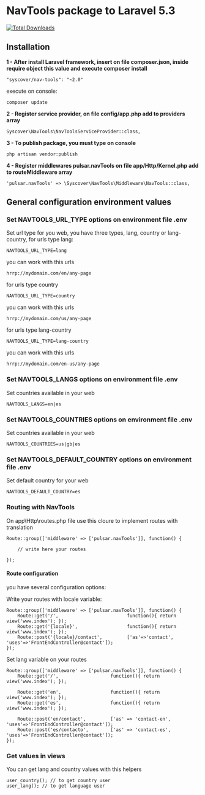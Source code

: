 # NavTools package to Laravel 5.3

[![Total Downloads](https://poser.pugx.org/syscover/nav-tools/downloads)](https://packagist.org/packages/syscover/nav-tools)

## Installation

**1 - After install Laravel framework, insert on file composer.json, inside require object this value and execute composer install**
```
"syscover/nav-tools": "~2.0"
```
execute on console:
```
composer update
```

**2 - Register service provider, on file config/app.php add to providers array**
```
Syscover\NavTools\NavToolsServiceProvider::class,
```

**3 - To publish package, you must type on console**
```
php artisan vendor:publish
```

**4 - Register middlewares pulsar.navTools on file app/Http/Kernel.php add to routeMiddleware array**
```
'pulsar.navTools' => \Syscover\NavTools\Middleware\NavTools::class,
```


## General configuration environment values

### Set NAVTOOLS_URL_TYPE options on environment file .env
Set url type for you web, you have three types, lang, country or lang-country, for urls type lang:
```
NAVTOOLS_URL_TYPE=lang
```
you can work with this urls
```
hrrp://mydomain.com/en/any-page
```

for urls type country
```
NAVTOOLS_URL_TYPE=country
```
you can work with this urls
```
hrrp://mydomain.com/us/any-page
```

for urls type lang-country
```
NAVTOOLS_URL_TYPE=lang-country
```
you can work with this urls
```
hrrp://mydomain.com/en-us/any-page
```


### Set NAVTOOLS_LANGS options on environment file .env
Set countries available in your web
```
NAVTOOLS_LANGS=en|es
```


### Set NAVTOOLS_COUNTRIES options on environment file .env
Set countries available in your web
```
NAVTOOLS_COUNTRIES=us|gb|es
```


### Set NAVTOOLS_DEFAULT_COUNTRY options on environment file .env
Set default country for your web
```
NAVTOOLS_DEFAULT_COUNTRY=es
```


### Routing with NavTools
On app\Http\routes.php file use this cloure to implement routes with translation

```
Route::group(['middleware' => ['pulsar.navTools']], function() {

    // write here your routes

});

```

#### Route configuration
you have several configuration options:

Write your routes with locale variable:

```
Route::group(['middleware' => ['pulsar.navTools']], function() {
    Route::get('/',                         function(){ return view('www.index'); });
    Route::get('{locale}',                  function(){ return view('www.index'); });
    Route::post('{locale}/contact',         ['as'=>'contact',  'uses'=>'FrontEndController@contact']);
});

```

Set lang variable on your routes

```
Route::group(['middleware' => ['pulsar.navTools']], function() {
    Route::get('/',                   function(){ return view('www.index'); });

    Route::get('en',                  function(){ return view('www.index'); });
    Route::get('es',                  function(){ return view('www.index'); });

    Route::post('en/contact',         ['as' => 'contact-en',          'uses'=>'FrontEndController@contact']);
    Route::post('es/contacto',        ['as' => 'contact-es',          'uses'=>'FrontEndController@contact']);
});

```

### Get values in views

You can get lang and country values with this helpers
```
user_country(); // to get country user
user_lang(); // to get language user
```